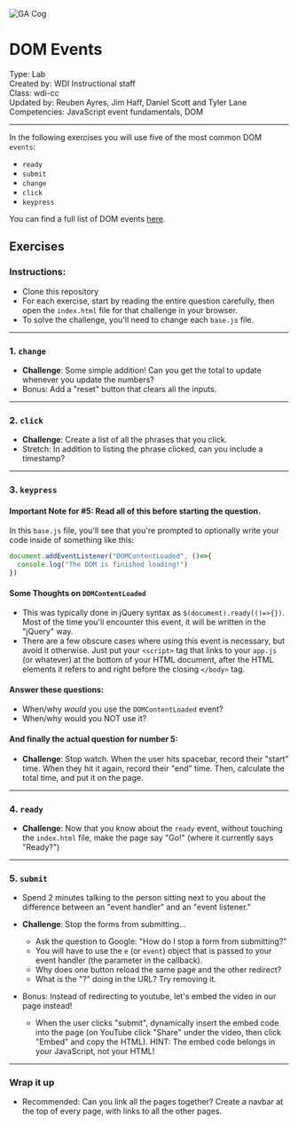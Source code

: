![GA Cog](https://camo.githubusercontent.com/6ce15b81c1f06d716d753a61f5db22375fa684da/68747470733a2f2f67612d646173682e73332e616d617a6f6e6177732e636f6d2f70726f64756374696f6e2f6173736574732f6c6f676f2d39663838616536633963333837313639306533333238306663663535376633332e706e67)
# DOM Events
Type: Lab<br>
Created by: WDI Instructional staff<br>
Class: wdi-cc<br>
Updated by: Reuben Ayres, Jim Haff, Daniel Scott and Tyler Lane<br>
Competencies: JavaScript event fundamentals, DOM

---

In the following exercises you will use five of the most common DOM `events`: 
  - `ready`
  - `submit`
  - `change`
  - `click`
  - `keypress`

You can find a full list of DOM events [here](https://developer.mozilla.org/en-US/docs/Web/Events).

## Exercises

### Instructions:
  - Clone this repository
  - For each exercise, start by reading the entire question carefully, then open the `index.html` file for that challenge in your browser.
  - To solve the challenge, you'll need to change each `base.js` file.

---

### 1. `change`
- **Challenge**: Some simple addition! Can you get the total to update whenever you update the numbers?
- Bonus: Add a "reset" button that clears all the inputs.

---

### 2. `click`
- **Challenge**: Create a list of all the phrases that you click.
- Stretch: In addition to listing the phrase clicked, can you include a timestamp?
---

### 3. `keypress`
#### Important Note for #5: Read all of this before starting the question. 
In this `base.js` file, you'll see that you're prompted to optionally write your code inside of something like this:
```javascript
document.addEventListener("DOMContentLoaded", ()=>{
  console.log("The DOM is finished loading!")
})
```
#### Some Thoughts on `DOMContentLoaded`
  - This was typically done in jQuery syntax as `$(document).ready(()=>{})`. Most of the time you'll encounter this event, it will be written in the "jQuery" way.
  - There are a few obscure cases where using this event is necessary, but avoid it otherwise. Just put your `<script>` tag that links to your `app.js` (or whatever) at the bottom of your HTML document, after the HTML elements it refers to and right before the closing `</body>` tag.

####  Answer these questions:
  - When/why _would_ you use the `DOMContentLoaded` event?
  - When/why would you NOT use it?

#### And finally the actual question for number 5: 
- **Challenge**: Stop watch. When the user hits spacebar, record their "start" time. When they  hit it again, record their "end" time. Then, calculate the total time, and put it on the page.

---

### 4. `ready`

- **Challenge**: Now that you know about the `ready` event, without touching the `index.html` file, make the page say "Go!" (where it currently says "Ready?")

---

### 5. `submit`
  - Spend 2 minutes talking to the person sitting next to you about the difference between an "event handler" and an "event listener."

- **Challenge**: Stop the forms from submitting...
    + Ask the question to Google: "How do I stop a form from submitting?"
    + You will have to use the `e` (or `event`) object that is passed to your event handler (the parameter in the callback).
    + Why does one button reload the same page and the other redirect?
    + What is the "?" doing in the URL? Try removing it.

- Bonus: Instead of redirecting to youtube, let's embed the video in our page instead!
    - When the user clicks "submit", dynamically insert the embed code into the page (on YouTube click "Share" under the video, then click "Embed" and copy the HTML). HINT: The embed code belongs in your JavaScript, not your HTML!

---
### Wrap it up
- Recommended: Can you link all the pages together? Create a navbar at the top of every page, with links to all the other pages.
